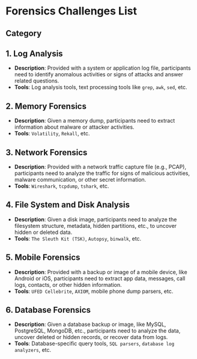 # Forensics Challenges List
## Category 
## 1. Log Analysis
- **Description**: Provided with a system or application log file, participants need to identify anomalous activities or signs of attacks and answer related questions.
- **Tools**: Log analysis tools, text processing tools like `grep`, `awk`, `sed`, etc.

## 2. Memory Forensics
- **Description**: Given a memory dump, participants need to extract information about malware or attacker activities.
- **Tools**: `Volatility`, `Rekall`, etc.

## 3. Network Forensics
- **Description**: Provided with a network traffic capture file (e.g., PCAP), participants need to analyze the traffic for signs of malicious activities, malware communication, or other secret information.
- **Tools**: `Wireshark`, `tcpdump`, `tshark`, etc.

## 4. File System and Disk Analysis
- **Description**: Given a disk image, participants need to analyze the filesystem structure, metadata, hidden partitions, etc., to uncover hidden or deleted data.
- **Tools**: `The Sleuth Kit (TSK)`, `Autopsy`, `binwalk`, etc.

## 5. Mobile Forensics
- **Description**: Provided with a backup or image of a mobile device, like Android or iOS, participants need to extract app data, messages, call logs, contacts, or other hidden information.
- **Tools**: `UFED Cellebrite`, `AXIOM`, mobile phone dump parsers, etc.

## 6. Database Forensics
- **Description**: Given a database backup or image, like MySQL, PostgreSQL, MongoDB, etc., participants need to analyze the data, uncover deleted or hidden records, or recover data from logs.
- **Tools**: Database-specific query tools, `SQL parsers`, `database log analyzers`, etc.
